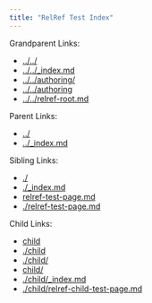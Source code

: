 ```yaml
---
title: "RelRef Test Index"
---
```


Grandparent Links:

* [../../](../../)
* [../../_index.md](../../_index.md)
* [../../authoring/](../../authoring/)
* [../../authoring](../../authoring)
* [../../relref-root.md](../../relref-root.md)

Parent Links:

* [../](../)
* [../_index.md](../_index.md)

Sibling Links:

* [./](./)
* [./_index.md](./_index.md)
* [relref-test-page.md](relref-test-page.md)
* [./relref-test-page.md](./relref-test-page.md)

Child Links:

* [child](child)
* [./child](./child)
* [./child/](./child/)
* [child/](child/)
* [./child/_index.md](./child/_index.md)
* [./child/relref-child-test-page.md](./child/relref-child-test-page.md)